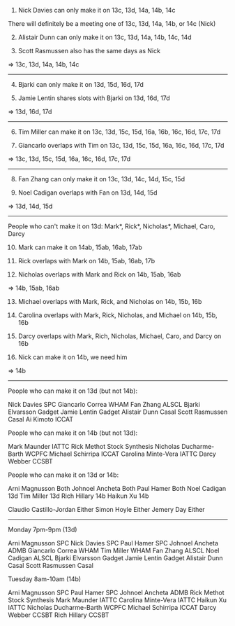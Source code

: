 1. Nick Davies can only make it on 13c, 13d, 14a, 14b, 14c

There will definitely be a meeting one of 13c, 13d, 14a, 14b, or 14c (Nick)

2. Alistair Dunn can only make it on 13c, 13d, 14a, 14b, 14c,  14d

3. Scott Rasmussen also has the same days as Nick

=> 13c, 13d, 14a, 14b,  14c

---

4. Bjarki can only make it on 13d, 15d, 16d, 17d

5. Jamie Lentin shares slots with Bjarki on 13d, 16d, 17d

=> 13d, 16d, 17d

---

6. Tim Miller can make it on 13c, 13d, 15c, 15d, 16a, 16b, 16c, 16d, 17c, 17d

7. Giancarlo overlaps with Tim on 13c, 13d, 15c, 15d, 16a, 16c, 16d, 17c, 17d

=> 13c, 13d, 15c, 15d, 16a, 16c, 16d, 17c, 17d

---

8. Fan Zhang can only make it on 13c, 13d, 14c, 14d, 15c, 15d

9. Noel Cadigan overlaps with Fan on 13d, 14d, 15d

=> 13d, 14d, 15d

---

People who can't make it on 13d: Mark*, Rick*, Nicholas*, Michael, Caro, Darcy

10. Mark can make it on 14ab, 15ab, 16ab, 17ab

11. Rick overlaps with Mark on 14b, 15ab, 16ab, 17b

12. Nicholas overlaps with Mark and Rick on 14b, 15ab, 16ab

=> 14b, 15ab, 16ab

13. Michael overlaps with Mark, Rick, and Nicholas on 14b, 15b, 16b

14. Carolina overlaps with Mark, Rick, Nicholas, and Michael on 14b, 15b, 16b

15. Darcy overlaps with Mark, Rich, Nicholas, Michael, Caro, and Darcy on 16b

16. Nick can make it on 14b, we need him

=> 14b

---

People who can make it on 13d (but not 14b):

Nick Davies       SPC
Giancarlo Correa  WHAM
Fan Zhang         ALSCL
Bjarki Elvarsson  Gadget
Jamie Lentin      Gadget
Alistair Dunn     Casal
Scott Rasmussen   Casal
Ai Kimoto         ICCAT

People who can make it on 14b (but not 13d):

Mark Maunder             IATTC
Rick Methot              Stock Synthesis
Nicholas Ducharme-Barth  WCPFC
Michael Schirripa        ICCAT
Carolina Minte-Vera      IATTC
Darcy Webber             CCSBT

People who can make it on 13d or 14b:

Arni Magnusson  Both
Johnoel Ancheta Both
Paul Hamer      Both
Noel Cadigan    13d
Tim Miller      13d
Rich Hillary    14b
Haikun Xu       14b

Claudio Castillo-Jordan  Either
Simon Hoyle     Either
Jemery Day      Either

---

Monday 7pm-9pm (13d)

Arni Magnusson    SPC
Nick Davies       SPC
Paul Hamer        SPC
Johnoel Ancheta   ADMB
Giancarlo Correa  WHAM
Tim Miller        WHAM
Fan Zhang         ALSCL
Noel Cadigan      ALSCL
Bjarki Elvarsson  Gadget
Jamie Lentin      Gadget
Alistair Dunn     Casal
Scott Rasmussen   Casal

Tuesday 8am-10am (14b)

Arni Magnusson           SPC
Paul Hamer               SPC
Johnoel Ancheta          ADMB
Rick Methot              Stock Synthesis
Mark Maunder             IATTC
Carolina Minte-Vera      IATTC
Haikun Xu                IATTC
Nicholas Ducharme-Barth  WCPFC
Michael Schirripa        ICCAT
Darcy Webber             CCSBT
Rich Hillary             CCSBT
